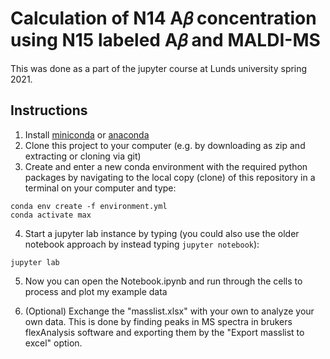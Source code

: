 # Calculation of N14 A𝛽 concentration using N15 labeled A𝛽 and MALDI-MS
This was done as a part of the jupyter course at Lunds university spring 2021.
## Instructions
1. Install [miniconda](https://docs.conda.io/en/latest/miniconda.html) or [anaconda](https://docs.anaconda.com/anaconda/install/index.html)
2. Clone this project to your computer (e.g. by downloading as zip and extracting or cloning via git)
3. Create and enter a new conda environment with the required python packages by navigating to the local copy (clone) of this repository in a terminal on your computer and type: 
```
conda env create -f environment.yml
conda activate max
```
4. Start a jupyter lab instance by typing (you could also use the older notebook approach by instead typing `jupyter notebook`): 
```
jupyter lab
```
5. Now you can open the Notebook.ipynb and run through the cells to process and plot my example data

6. (Optional) Exchange the "masslist.xlsx" with your own to analyze your own data. This is done by finding peaks in MS spectra in brukers flexAnalysis software and exporting them by the "Export masslist to excel" option.